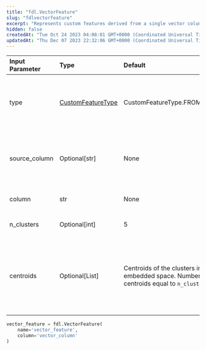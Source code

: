```yaml
---
title: "fdl.VectorFeature"
slug: "fdlvectorfeature"
excerpt: "Represents custom features derived from a single vector column."
hidden: false
createdAt: "Tue Oct 24 2023 04:08:01 GMT+0000 (Coordinated Universal Time)"
updatedAt: "Thu Dec 07 2023 22:32:06 GMT+0000 (Coordinated Universal Time)"
---
```

| Input Parameter | Type                                      | Default                                                                                    | Description                                                                                |
| :-------------- | :---------------------------------------- | :----------------------------------------------------------------------------------------- | :----------------------------------------------------------------------------------------- |
| type            | [CustomFeatureType](fdlcustomfeaturetype) | CustomFeatureType.FROM_VECTOR                                                              | Indicates this feature is derived from a single vector column.                             |
| source_column   | Optional[str]                             | None                                                                                       | Specifies the original column if this feature is derived from an embedding.                |
| column          | str                                       | None                                                                                       | The vector column name.                                                                    |
| n_clusters      | Optional[int]                             | 5                                                                                          | The number of clusters.                                                                    |
| centroids       | Optional[List]                            | Centroids of the clusters in the embedded space. Number of centroids equal to `n_clusters` | Centroids of the clusters in the embedded space. Number of centroids equal to `n_clusters` |

```python Usage
vector_feature = fdl.VectorFeature(
    name='vector_feature',
    column='vector_column'
)
```
